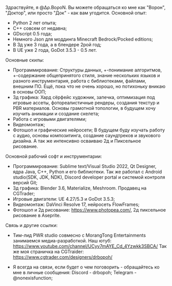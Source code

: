 Здраствуйте, я @Δρ.ΒοροΝ. Вы можете обращаться ко мне как "Ворон", "Доктор", или просто "Док" - как вам угодится.
Основной опыт:
- Python 2 лет опыта;
- C++ совсем от недавна;
- GDscript 0.5 года;
- Немного Json для моддинга Minecraft Bedrock/Pocked editions;
- В 3д уже 3 года, а в блендере 2рой год;
- В UE уже 2 года, GoDot 3.5.3 -  0.5 лет.

Основные скилы:
- Программирование: Структуры данных, +-понимание алгоритмов, +-содержание общепринятого стиля, знание нескольких языков и разного инструментария, работа с библиотеками, файлами, внешним ПО. Ещё, пока что не очень хорошо, но потихоньку вникаю в основы ООП;
- 3д графика: Хард сёрфейс художник, запечка, оптимизация под игровые ассеты, фотореалистичные рендеры, создания текстур и PBR материалов. Основы грамотной топологии, в будущем хочу изучить анимации и создание скелета;
- Работа с игровыми двигателями;
- Видеомонтаж;
- Фотошоп и графические нейросети;
В будущем буду изучать работу с аудио, основы композитинга, создание саундтреков и звукового дизайна. А так же интенсивно осваиваю 2д и Пиксельное рисование.

Основной рабочий софт и инструментарии:
- Программирование: Sublime text/Visual Studio 2022, Qt Designer, ядра Java, C++, Python и его библиотеки. Так же работал с Android studio(SDK, JDK, NDK), Discord developer portal и системой контроля версий Git;
- 3д графика: Blender 3.6, Materialize, Meshroom. Продавец на CGTrader;
- Игровые двигатели: UE 4.27/5.3 и GoDot 3.5.3;
- Видеомонтаж: DaVinci Resolve 17, нейросеть FlowFrames;
- Фотошоп и 2д рисование: https://www.photopea.com/, 2д пиксельное рисование в Aseprite.

Связь и другие ссылки:
- Тим-лид PWR studio совмесно с MorangTong Entertainments занимаемся медиа-разработкой.
Наш ютуб:
https://www.youtube.com/channel/UCyv7mAYE_Cd_4Yzwkk3SBCA/
Так же моя страничка на CGTraider:
https://www.cgtrader.com/designers/drbopoh/

- Я всегда на связи, если будет о чем поговорить - обращайтесь ко мне в личные сообщения:
Discord - drbopoh; Telegram - @nonexisfunction;

